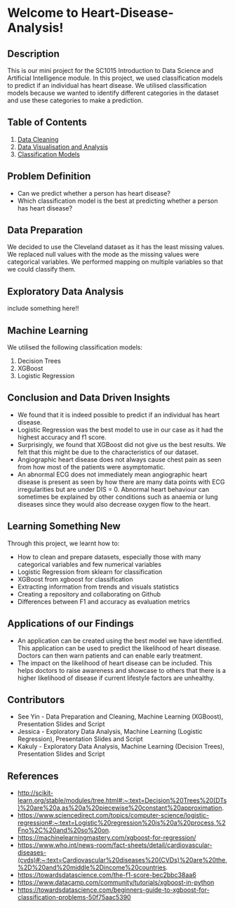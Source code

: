 # Welcome to Heart-Disease-Analysis!

## Description
This is our mini project for the SC1015 Introduction to Data Science and Artificial Intelligence module. In this project, we used classification models to predict if an individual has heart disease. We utilised classification models because we wanted to identify different categories in the dataset and use these categories to make a prediction.

## Table of Contents
1. [Data Cleaning](https://github.com/See-Yin-Chan/Heart-Disease-Analysis/blob/6adb701a70ae569cb35d5c7125d16ce687da4565/Data%20Cleaning.ipynb)
2. [Data Visualisation and Analysis](https://github.com/See-Yin-Chan/Heart-Disease-Analysis/blob/6adb701a70ae569cb35d5c7125d16ce687da4565/Data%20Visualisation%20and%20Analysis.ipynb)
3. [Classification Models](https://github.com/See-Yin-Chan/Heart-Disease-Analysis/blob/6adb701a70ae569cb35d5c7125d16ce687da4565/Classification%20Models.ipynb)

## Problem Definition
* Can we predict whether a person has heart disease?
* Which classification model is the best at predicting whether a person has heart disease?

## Data Preparation
We decided to use the Cleveland dataset as it has the least missing values. We replaced null values with the mode as the missing values were categorical variables. We performed mapping on multiple variables so that we could classify them.

## Exploratory Data Analysis
include something here!!

## Machine Learning
We utilised the following classification models:
1. Decision Trees
2. XGBoost
3. Logistic Regression

## Conclusion and Data Driven Insights
* We found that it is indeed possible to predict if an individual has heart disease.
* Logistic Regression was the best model to use in our case as it had the highest accuracy and f1 score.
* Surprisingly, we found that XGBoost did not give us the best results. We felt that this might be due to the characteristics of our dataset.
* Angiographic heart disease does not always cause chest pain as seen from how most of the patients were asymptomatic.
* An abnormal ECG does not immediately mean angiographic heart disease is present as seen by how there are many data points with ECG irregularities but are under DIS = 0. Abnormal heart behaviour can sometimes be explained by other conditions such as anaemia or lung diseases since they would also decrease oxygen flow to the heart. 

## Learning Something New
Through this project, we learnt how to:
* How to clean and prepare datasets, especially those with many categorical variables and few numerical variables
* Logistic Regression from sklearn for classification
* XGBoost from xgboost for classification
* Extracting information from trends and visuals statistics
* Creating a repository and collaborating on Github
* Differences between F1 and accuracy as evaluation metrics

## Applications of our Findings
* An application can be created using the best model we have identified. This application can be used to predict the likelihood of heart disease. Doctors can then warn patients and can enable early treatment.
* The impact on the likelihood of heart disease can be included. This helps doctors to raise awareness and showcase to others that there is a higher likelihood of disease if current lifestyle factors are unhealthy.

## Contributors
* See Yin - Data Preparation and Cleaning, Machine Learning (XGBoost), Presentation Slides and Script
* Jessica - Exploratory Data Analysis, Machine Learning (Logistic Regression), Presentation Slides and Script
* Kakuly - Exploratory Data Analysis, Machine Learning (Decision Trees), Presentation Slides and Script

## References
* http://scikit-learn.org/stable/modules/tree.html#:~:text=Decision%20Trees%20(DTs)%20are%20a,as%20a%20piecewise%20constant%20approximation.
* https://www.sciencedirect.com/topics/computer-science/logistic-regression#:~:text=Logistic%20regression%20is%20a%20process,%2Fno%2C%20and%20so%20on.
* https://machinelearningmastery.com/xgboost-for-regression/
* https://www.who.int/news-room/fact-sheets/detail/cardiovascular-diseases-(cvds)#:~:text=Cardiovascular%20diseases%20(CVDs)%20are%20the,%2D%20and%20middle%2Dincome%20countries. 
* https://towardsdatascience.com/the-f1-score-bec2bbc38aa6
* https://www.datacamp.com/community/tutorials/xgboost-in-python
* https://towardsdatascience.com/beginners-guide-to-xgboost-for-classification-problems-50f75aac5390
